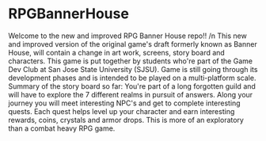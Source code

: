 # RPGBannerHouse
Welcome to the new and improved RPG Banner House repo!! /n
This new and improved version of the original game's draft formerly known as Banner House, will contain a change in art work, screens, story board and characters. 
This game is put together by students who're part of the Game Dev Club at San Jose State University (SJSU).
Game is still going through its development phases and is intended to be played on a multi-platform scale. 
Summary of the story board so far:
    You're part of a long forgotten guild and will have to explore the 7 different realms in pursuit of answers. Along your journey you will meet interesting NPC's and
    get to complete interesting quests. Each quest helps level up your character and earn interesting rewards, coins, crystals and armor drops. This is more of an 
    exploratory than a combat heavy RPG game. 
